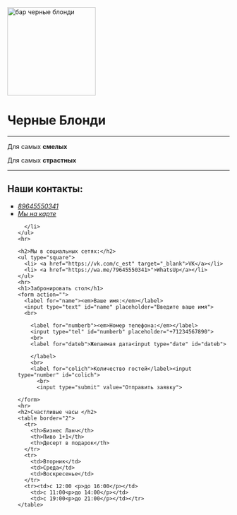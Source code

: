 <!DOCTYPE html>
<html lang="en">
  <head>
    <meta charset="UTF-8" />
    <meta http-equiv="X-UA-Compatible" content="IE=edge" />
    <meta name="viewport" content="width=device-width, initial-scale=1.0" />
    <title>Document</title>
  </head>
  <body>
    <img src="images/cheblonde.jpeg" width="200" alt="бар черные блонди">
    <h1>Черные Блонди</h1>
    <hr />
    <p>Для самых <strong>смелых</strong></p>
    <p>Для самых <strong>страстных</strong></p>
    <hr />
    <h2>Наши контакты:</h2>
    <ul type="square">
      <li><a href="https://vk.com/c_est" target="_blanck"><em>89645550341</em></a></li>
      <li>
        <a
          href="https://www.google.com/maps/place/%D0%9D%D0%BE%D0%B2%D0%BE%D0%BF%D0%BE%D1%81%D0%B5%D0%BB%D0%BA%D0%BE%D0%B2%D0%B0%D1%8F+%D1%83%D0%BB.,+13%D0%90,+%D0%9C%D0%BE%D1%81%D0%BA%D0%B2%D0%B0,+125363/@55.8417181,37.4394596,17z/data=!3m1!4b1!4m5!3m4!1s0x46b547ef8909ae7b:0xead3deaaba1bf0fc!8m2!3d55.8417181!4d37.4416483" target="_blanck"><em>Мы на карте</em></a>
        </a>
      
      </li>
    </ul>
    <hr>

    <h2>Мы в социальных сетях:</h2>
    <ul type="square">
      <li> <a href="https://vk.com/c_est" target="_blank">VK</a></li>
      <li> <a href="https://wa.me/79645550341>">WhatsUp</a></li>
    </ul>
    <hr>
    <h1>Забронировать стол</h1>
    <form action="">  
      <label for="name"><em>Ваше имя:</em></label>
      <input type="text" id="name" placeholder="Введите ваше имя">
      <br>
       
        <label for="numberb"><em>Номер телефона:</em></label>
        <input type="tel" id="numberb" placeholder="+71234567890">
        <br>
        <label for="dateb">Желаемая дата<input type="date" id="dateb">

        </label>
        <br>
        <label for="colich">Количество гостей</label><input type="number" id="colich">
          <br>
          <input type="submit" value="Отправить заявку">
       
    </form>
    <hr>
    <h2>Счастливые часы </h2>
    <table border="2">
      <tr>
        <th>Бизнес Ланч</th>
        <th>Пиво 1+1</th>
        <th>Десерт в подарок</th>
      </tr>
      <tr>
        <td>Вторник</td>
        <td>Среда</td>
        <td>Воскресенье</td>
      </tr>
      <tr><td>с 12:00 <p>до 16:00</p></td>
        <td>с 11:00<p>до 14:00</p></td>
        <td>с 19:00<p>до 21:00</p></td></tr>
    </table>
  </body>
</html>
